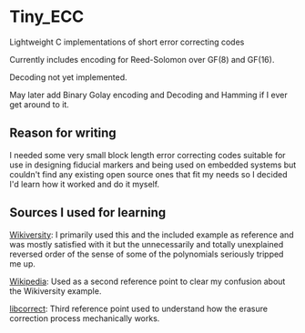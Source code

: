 # Tiny_ECC
Lightweight C implementations of short error correcting codes


Currently includes encoding for Reed-Solomon over GF(8) and GF(16).

Decoding not yet implemented.

May later add Binary Golay encoding and Decoding and Hamming if I ever get around to it.

## Reason for writing
I needed some very small block length error correcting codes suitable for use in designing fiducial markers and being used on embedded systems but couldn't find any existing open source ones that fit my needs so I decided I'd learn how it worked and do it myself.

## Sources I used for learning
[Wikiversity](https://en.wikiversity.org/wiki/Reed%E2%80%93Solomon_codes_for_coders): I primarily used this and the included example as reference and was mostly satisfied with it but the unnecessarily and totally unexplained reversed order of the sense of some of the polynomials seriously tripped me up.

[Wikipedia](https://en.wikipedia.org/wiki/Reed%E2%80%93Solomon_error_correction): Used as a second reference point to clear my confusion about the Wikiversity example.

[libcorrect](https://github.com/quiet/libcorrect): Third reference point used to understand how the erasure correction process mechanically works.